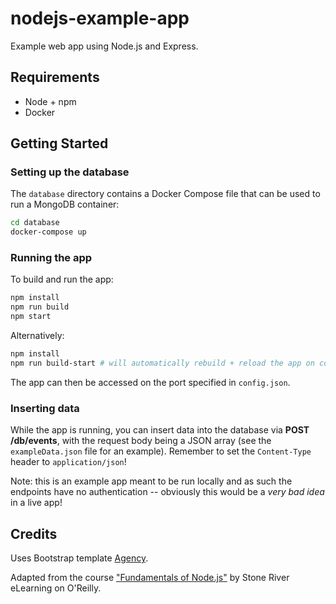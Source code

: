 # nodejs-example-app

Example web app using Node.js and Express.

## Requirements

- Node + npm
- Docker

## Getting Started

### Setting up the database

The `database` directory contains a Docker Compose file that can be used to run a MongoDB container:

```sh
cd database
docker-compose up
```

### Running the app

To build and run the app:

```sh
npm install
npm run build
npm start
```

Alternatively:
```sh
npm install
npm run build-start # will automatically rebuild + reload the app on code changes
```


The app can then be accessed on the port specified in `config.json`.

### Inserting data

While the app is running, you can insert data into the database via **POST /db/events**, with the request body being a JSON array (see the `exampleData.json` file for an example). Remember to set the `Content-Type` header to `application/json`!

Note: this is an example app meant to be run locally and as such the endpoints have no authentication -- obviously this would be a *very bad idea* in a live app!

## Credits

Uses Bootstrap template [Agency](https://startbootstrap.com/themes/agency/).

Adapted from the course ["Fundamentals of Node.js"](https://www.oreilly.com/library/view/fundamentals-of-nodejs/100000006A0428/) by Stone River eLearning on O'Reilly.

